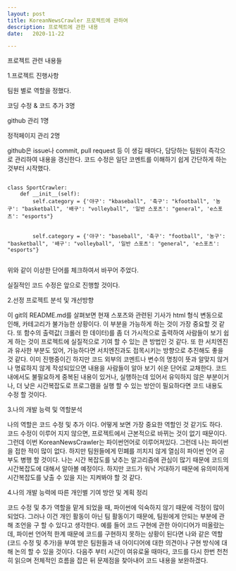 ```yaml
---
layout: post
title: KoreanNewsCrawler 프로젝트에 관하여
description: 프로젝트에 관한 내용
date:   2020-11-22 

---
```


프로젝트 관련 내용들





1.프로젝트 진행사항




팀원 별로 역할을 정했다.

코딩 수정 & 코드 추가 3명

github 관리 1명

정적페이지 관리 2명

github은 issue나 commit, pull request 등 이 생길 때마다, 담당하는 팀원이 즉각으로 관리하여 내용을 갱신한다.
코드 수정은 일단 코멘트를 이해하기 쉽게 간단하게 하는 것부터 시작했다.




```phython

class SportCrawler:
    def __init__(self):
        self.category = {'야구': "kbaseball", '축구': "kfootball", '농구': "basketball", '배구': "volleyball", '일반 스포츠': "general", 'e스포츠': "esports"}
        
        
        self.category = {'야구': "baseball", '축구': "football", '농구': "basketball", '배구': "volleyball", '일반 스포츠': "general", 'e스포츠': "esports"}
        
```

위와 같이 이상한 단어를 체크하여서 바꾸어 주었다. 


실질적인 코드 수정은 앞으로 진행할 것이다. 





2.선정 프로젝트 분석 및 개선방향






이 git의 README.md를 살펴보면 현재 스포츠와 관련된 기사가 html 형식 변동으로 인해, 카테고리가 불가능한 상황이다.
이 부분을 가능하게 하는 것이 가장 중요할 것 같다. 또 함수의 출력값( 크롤러 한 데이터)를 좀 더 가시적으로 출력하여 사람들이 보기 쉽게 하는 것이 프로젝트에 실질적으로 기여 할 수 있는 큰 방법인 것 같다. 또 한 서치엔진과 유사한 부분도 있어, 가능하다면 서치엔진과도 접목시키는 방향으로 추진해도 좋을 것 같다. 이미 진행중이긴 하지만 코드 외부의 코멘트나 변수의 명칭이 뜻과 알맞지 않거나 명료하지 않게 작성되있으면 내용을 사람들이 알아 보기 쉬운 단어로 교채한다. 코드 내에서도 불필요하게 중복된 내용이 있거나, 실행하는데 있어서 유익하지 않은 부분이거나, 더 낮은 시간복잡도로 프로그램을 실행 할 수 있는 방안이 필요하다면 코드 내용도 수정 할 것이다.






3.나의 개발 능력 및 역할분석





나의 역할은 코드 수정 및 추가 이다. 어떻게 보면 가장 중요한 역할인 것 같기도 하다. 코드 수정이 이루어 지지 않으면, 프로젝트에서 근본적으로 바뀌는 것이 없기 때문이다. 그런데 이번 KoreanNewsCrawler는 파이썬언어로 이루어져있다. 그런데 나는 파이썬을 접한 적이 많이 없다. 하지만 팀원들에게 민폐를 끼치지 않게 열심히 파이썬 언어 공부도 병행 할 것이다. 나는 시간 복잡도를 낮추는 알고리즘에 관심이 많기 때문에 코드의 시간복잡도에 대해서 알아볼 예정이다. 하지만 코드가 워낙 거대하기 때문에 유의미하게 시간복잡도를 낮출 수 있을 지는 지켜봐야 할 것 같다. 







4.나의 개발 능력에 따른 개인별 기여 방안 및 계획 정리





코드 수정 및 추가 역할을 맡게 되었을 때, 파이썬에 익숙하지 않기 때문에 걱정이 많이 되었다. 그러나 이건 개인 활동이 아닌 팀 활동이기 때문에, 팀원에게 안되는 부분에 관해 조언을 구 할 수 있다고 생각한다. 예를 들어 코드 구현에 관한 아이디어가 떠올랐는데, 파이썬 언어적 한계 때문에 코드를 구현하지 못하는 상황이 된다면 나와 같은 역할(코드 수정 및 추가)을 부여 받은 팀원들과 내 아이디어에 대한 의견이나 구현 방식에 대해 논의 할 수 있을 것이다. 다음주 부터 시간이 여유로울 때마다, 코드를 다시 한번 천천히 읽으며 전체적인 흐름을 잡은 뒤 문제점을 찾아내어 코드 내용을 보완하겠다.


